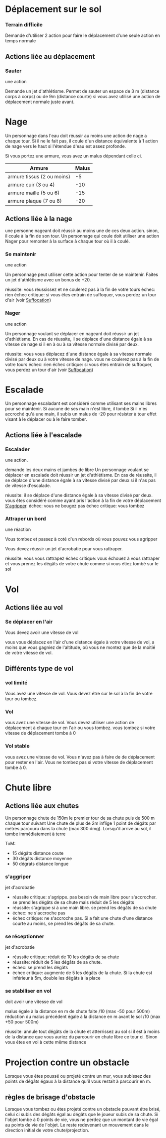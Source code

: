 # Déplacement sur le sol

### Terrain difficile
Demande d'utiliser 2 action pour faire le déplacement d'une seule action en temps normale
## Actions liée au déplacement

### Sauter
une action

Demande un jet d'athlétisme.
Permet de sauter un espace de 3 m (distance corps à corps) ou de 9m (distance courte) si vous avez utilisé une action de déplacement normale juste avant.

# Nage

Un personnage dans l'eau doit réussir au moins une action de nage a chaque tour. Si il ne le fait pas, il coule d'un distance équivalente à 1 action de nage vers le haut si l'étendue d'eau est assez profonde.

Si vous portez une armure, vous avez un malus dépendant celle ci.

| Armure                     | Malus |
| -------------------------- | ----- |
| armure tissus (2 ou moins) | -5    |
| armure cuir (3 ou 4)       | -10   |
| armure maille (5 ou 6)     | -15   |
| armure plaque (7 ou 8)     | -20   |
## Actions liée à la nage
une personne nageant doit réussir au moins une de ces deux action. sinon, il coule à la fin de son tour. Un personnage qui coule doit utiliser une action Nager pour remonter à la surface à chaque tour où il à coulé.
### Se maintenir
une action

Un personnage peut utiliser cette action pour tenter de se maintenir. Faites un jet d'athlétisme avec un bonus de +20.

réussite: vous réussissez et ne coulerez pas à la fin de votre tours
échec:  rien
échec critique: si vous étes entrain de suffoquer, vous perdez un tour d'air (voir [Suffocation](7.Etats.md#Suffocation))
### Nager
une action

Un personnage voulant se déplacer en nageant doit réussir un jet d'athlétisme. En cas de réussite, il se déplace d'une distance égale à sa vitesse de nage si il en à ou à sa vitesse normale divisé par deux.

réussite:  vous vous déplacez d'une distance égale à sa vitesse normale divisé par deux ou à votre vitesse de nage. vous ne coulerez pas à la fin de votre tours
échec:  rien
échec critique: si vous étes entrain de suffoquer, vous perdez un tour d'air (voir [Suffocation](7.Etats.md#Suffocation))
# Escalade

Un personnage escaladant est considéré comme utilisant ses mains libres pour se maintenir. Si aucune de ses main n'est libre, il tombe
Si il n'es accroché qu'à une main, il subis un malus de -20 pour résister à tour effet visant à le déplacer ou à le faire tomber.

## Actions liée à l'escalade

### Escalader
une action.

demande les deux mains et jambes de libre
Un personnage voulant se déplacer en escalade doit réussir un jet d'athlétisme. En cas de réussite, il se déplace d'une distance égale à sa vitesse divisé par deux si il n'as pas de vitesse d'escalade.

réussite:  il se déplace d'une distance égale à sa vitesse divisé par deux. vous étes considéré comme ayant pris l'action à la fin de votre déplacement [S'agripper](15.%20Mouvement.md#S'agripper).
échec:  vous ne bougez pas
échec critique: vous tombez

### Attraper un bord
une réaction

Vous tombez et passez à coté d'un rebords où vous pouvez vous agripper

Vous devez réussir un jet d'acrobatie pour vous rattraper.

réussite: vous vous rattrapez
échec critique: vous échouez à vous rattraper et vous prenez les dégâts de votre chute comme si vous étiez tombé sur le sol
# Vol

## Actions liée au vol

### Se déplacer en l'air
Vous devez avoir une vitesse de vol

vous vous déplacez en l'air d'une distance égale à votre vitesse de vol, a moins que vous gagniez de l'altitude, où vous ne montez que de la moitié de votre vitesse de vol.

## Différents type de vol
### vol limité
Vous avez une vitesse de vol. Vous devez étre sur le sol à la fin de votre tour ou tombez.
### Vol
vous avez une vitesse de vol. Vous devez utiliser une action de déplacement à chaque tour en l'air ou vous tombez. vous tombez si votre vitesse de déplacement tombe à 0
### Vol stable
vous avez une vitesse de vol. Vous n'avez pas à faire de de déplacement pour rester en l'air. Vous ne tombez pas si votre vitesse de déplacement tombe à 0.

# Chute libre

## Actions liée aux chutes
Un personnage chute de  150m le premier tour de sa chute puis de 500 m chaque tour suivant
Une chute de plus de 2m inflige 1 point de dégâts par mètres parcouru dans la chute (max 300 dmg). Lorsqu'il arrive au sol, il tombe immédiatement à terre

ToM:
- 15 dégâts distance coute
- 30 dégâts distance moyenne
- 50 dégrats distance longue
### s'aggriper
jet d'acrobatie

- réussite critique: s'agrippe. pas besoin de main libre pour s'accrocher. se prend les dégâts de sa chute mais réduit de 5 les dégâts
- réussite: s'agrippe si à une main libre. se prend les dégâts de sa chute
- échec: ne s'accroche pas
- échec critique: ne s'accroche pas. Si a fait une chute d'une distance courte au moins, se prend les dégâts de sa chute.
### se réceptionner
jet d'acrobatie

- réussite critique: réduit de 10 les dégâts de sa chute
- réussite: réduit de 5 les dégâts de sa chute.
- échec: se prend les dégâts
- échec critique: augmente de 5 les dégâts de la chute. Si la chute est inférieur à 5m, double les dégâts à la place
### se stabiliser en vol
doit avoir une vitesse de vol

malus égale à la distance en m de chute faite /10 (max -50 pour 500m)
réduction du malus précédent égale à la distance en m avant le sol /10 (max +50 pour 500m)

réussite: annule tout dégâts de la chute et atterrissez au sol si il est à moins de la distance que vous auriez du parcourir en chute libre ce tour ci. Sinon vous étes en vol à cette même distance

# Projection contre un obstacle
Lorsque vous étes poussé ou projeté contre un mur, vous subissez des points de dégâts égaux à la distance qu'il vous restait à parcourir en m.

## règles de brisage d'obstacle
Lorsque vous tombez ou étes projeté contre un obstacle pouvant étre brisé, celui ci subis des dégâts égal au dégâts que le joueur subis de sa chute. 
Si l'objet tombe à 0 points de vie, vous ne perdez que un montant de vie égal au points de vie de l'objet. Le reste redevenant un mouvement dans le direction initial de votre chute/projection.